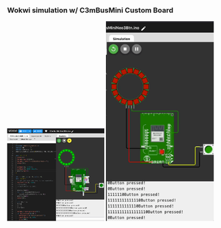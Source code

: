 ### Wokwi simulation w/ C3mBusMini Custom Board

<img src="C3mBusMiniNeo3Btn0819.png" width=45%> <img src="C3mBusMiniNeo3Btn0819.gif" width=50%>
